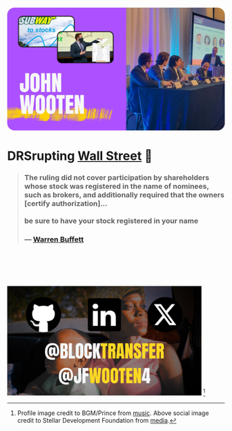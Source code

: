 [![intro](imgs/cover.png)](https://wooten.link/media) <!-- https://www.canva.com/design/DAGGtsOcZLY/L5bg1YbLcQU1388w3Th27w/edit?ui=eyJEIjp7IlQiOnsiQSI6IlBCSGptS1BaVDZadGcxazQifX19 -->


# DRSrupting [Wall Street](https://youtu.be/bP74RBTE8kI?t=481s) 🌌

<blockquote>
  <h3>
    The ruling did not cover participation by shareholders whose stock was registered in the name of nominees, such as brokers, and additionally required that the owners [certify authorization]...<br><br>
    be sure to have your stock registered in your name
  </h3>
  <h3>— <a href="https://www.berkshirehathaway.com/letters/1981.html">Warren Buffett</a></h3>
</blockquote>


<br><br><br><br>


[<img width="450" alt="more" src="imgs/socials.png">](https://jfwooten4.com)
[^pic]

[^pic]: Profile image credit to BGM/Prince from [music](https://youtu.be/6OoSnurHlr8). Above social image credit to Stellar Development Foundation from [media](https://docs.google.com/presentation/d/1Au5rroYIYN675IZ7FHvjw2ehpIHQSo6g7X6n1AtAKk0/edit).
